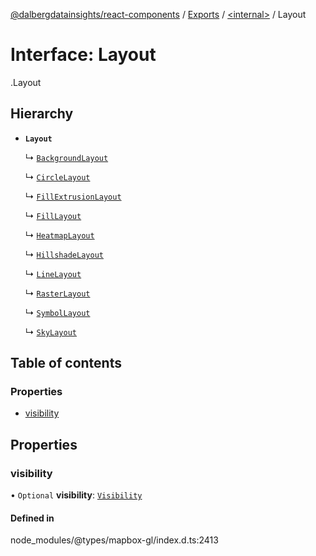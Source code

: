 [@dalbergdatainsights/react-components](../README.md) / [Exports](../modules.md) / [<internal\>](../modules/internal_.md) / Layout

# Interface: Layout

[<internal>](../modules/internal_.md).Layout

## Hierarchy

- **`Layout`**

  ↳ [`BackgroundLayout`](internal_.BackgroundLayout.md)

  ↳ [`CircleLayout`](internal_.CircleLayout.md)

  ↳ [`FillExtrusionLayout`](internal_.FillExtrusionLayout.md)

  ↳ [`FillLayout`](internal_.FillLayout.md)

  ↳ [`HeatmapLayout`](internal_.HeatmapLayout.md)

  ↳ [`HillshadeLayout`](internal_.HillshadeLayout.md)

  ↳ [`LineLayout`](internal_.LineLayout.md)

  ↳ [`RasterLayout`](internal_.RasterLayout.md)

  ↳ [`SymbolLayout`](internal_.SymbolLayout.md)

  ↳ [`SkyLayout`](internal_.SkyLayout.md)

## Table of contents

### Properties

- [visibility](internal_.Layout.md#visibility)

## Properties

### visibility

• `Optional` **visibility**: [`Visibility`](../modules/internal_.md#visibility-1)

#### Defined in

node_modules/@types/mapbox-gl/index.d.ts:2413
